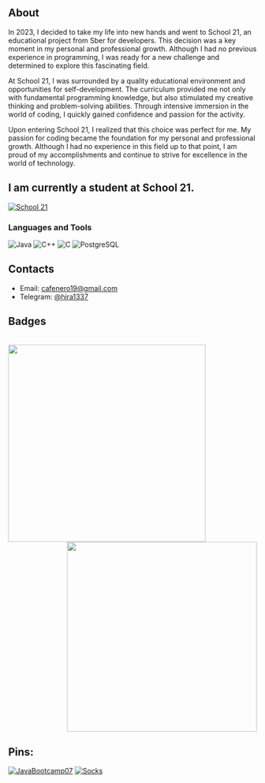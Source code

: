 ## About

In 2023, I decided to take my life into new hands and went to School 21, an educational project from Sber for developers. This decision was a key moment in my personal and professional growth. Although I had no previous experience in programming, I was ready for a new challenge and determined to explore this fascinating field.

At School 21, I was surrounded by a quality educational environment and opportunities for self-development. The curriculum provided me not only with fundamental programming knowledge, but also stimulated my creative thinking and problem-solving abilities. Through intensive immersion in the world of coding, I quickly gained confidence and passion for the activity.

Upon entering School 21, I realized that this choice was perfect for me. My passion for coding became the foundation for my personal and professional growth. Although I had no experience in this field up to that point, I am proud of my accomplishments and continue to strive for excellence in the world of technology.

## I am currently a student at School 21. 
[![School 21](https://pbs.twimg.com/profile_images/1067064526896545792/TIPYe1lI_400x400.jpg)](https://21-school.ru/)

### Languages and Tools 
![Java](https://ziadoua.github.io/m3-Markdown-Badges/badges/Java/java1.svg)
![C++](https://ziadoua.github.io/m3-Markdown-Badges/badges/C++/c++1.svg)
![C](https://ziadoua.github.io/m3-Markdown-Badges/badges/C/c1.svg)
![PostgreSQL](https://ziadoua.github.io/m3-Markdown-Badges/badges/PostgreSQL/postgresql1.svg) 

## Contacts

* Email: [cafenero19@gmail.com](mailto:cafenero19@gmail.com)
* Telegram: [@hira1337](https://t.me/hira1337)

## Badges
<br>
<a href="https://leetcode.com/Hira228/">
  <img align="left" width="400" src="https://leetcode.card.workers.dev/Hira228?theme=dark&font=source_code_pro&extension=null" />
</a>

<a href="https://github.com/anuraghazra/github-readme-stats">
  <img align="right" width="385" src="https://github-readme-stats.vercel.app/api?username=Hira228&show_icons=true&theme=tokyonight&cache_seconds=1800" />
</a>

<br clear="all" />

## Pins:

[![JavaBootcamp07](https://github-readme-stats.vercel.app/api/pin/?username=Hira2281&repo=database_project&theme=gotham&cache_seconds=2000)](https://github.com/Hira228/JavaBootcamp07)
[![Socks](https://github-readme-stats.vercel.app/api/pin/?username=Hira228&repo=SOCKS-proxy&theme=gotham&cache_seconds=2000)](https://github.com/Hira228/JavaBootcamp08)
